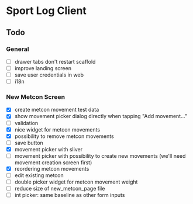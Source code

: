
# Sport Log Client

## Todo

### General
* [ ] drawer tabs don't restart scaffold
* [ ] improve landing screen
* [ ] save user credentials in web
* [ ] i18n

### New Metcon Screen
* [x] create metcon movement test data
* [x] show movement picker dialog directly when tapping "Add movement..."
* [ ] validation
* [x] nice widget for metcon movements
* [x] possibility to remove metcon movements
* [ ] save button
* [x] movement picker with sliver
* [ ] movement picker with possibility to create new movements (we'll need movement creation screen first)
* [x] reordering metcon movements
* [ ] edit existing metcon
* [ ] double picker widget for metcon movement weight
* [ ] reduce size of new_metcon_page file
* [ ] int picker: same baseline as other form inputs